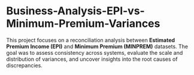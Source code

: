 # Business-Analysis-EPI-vs-Minimum-Premium-Variances
This project focuses on a reconciliation analysis between **Estimated Premium Income (EPI)** and **Minimum Premium (MINPREM)** datasets. The goal was to assess consistency across systems, evaluate the scale and distribution of variances, and uncover insights into the root causes of discrepancies.  
